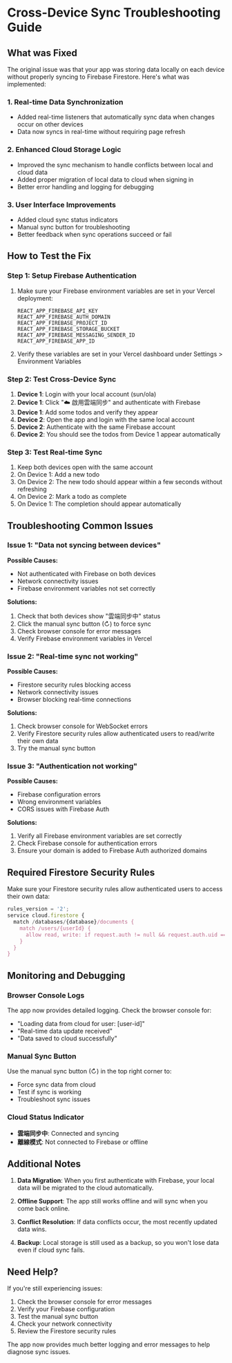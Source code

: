 # Cross-Device Sync Troubleshooting Guide

## What was Fixed

The original issue was that your app was storing data locally on each device without properly syncing to Firebase Firestore. Here's what was implemented:

### 1. Real-time Data Synchronization
- Added real-time listeners that automatically sync data when changes occur on other devices
- Data now syncs in real-time without requiring page refresh

### 2. Enhanced Cloud Storage Logic
- Improved the sync mechanism to handle conflicts between local and cloud data
- Added proper migration of local data to cloud when signing in
- Better error handling and logging for debugging

### 3. User Interface Improvements
- Added cloud sync status indicators
- Manual sync button for troubleshooting
- Better feedback when sync operations succeed or fail

## How to Test the Fix

### Step 1: Setup Firebase Authentication
1. Make sure your Firebase environment variables are set in your Vercel deployment:
   ```
   REACT_APP_FIREBASE_API_KEY
   REACT_APP_FIREBASE_AUTH_DOMAIN
   REACT_APP_FIREBASE_PROJECT_ID
   REACT_APP_FIREBASE_STORAGE_BUCKET
   REACT_APP_FIREBASE_MESSAGING_SENDER_ID
   REACT_APP_FIREBASE_APP_ID
   ```

2. Verify these variables are set in your Vercel dashboard under Settings > Environment Variables

### Step 2: Test Cross-Device Sync
1. **Device 1**: Login with your local account (sun/ola)
2. **Device 1**: Click "☁️ 啟用雲端同步" and authenticate with Firebase
3. **Device 1**: Add some todos and verify they appear
4. **Device 2**: Open the app and login with the same local account
5. **Device 2**: Authenticate with the same Firebase account
6. **Device 2**: You should see the todos from Device 1 appear automatically

### Step 3: Test Real-time Sync
1. Keep both devices open with the same account
2. On Device 1: Add a new todo
3. On Device 2: The new todo should appear within a few seconds without refreshing
4. On Device 2: Mark a todo as complete
5. On Device 1: The completion should appear automatically

## Troubleshooting Common Issues

### Issue 1: "Data not syncing between devices"
**Possible Causes:**
- Not authenticated with Firebase on both devices
- Network connectivity issues
- Firebase environment variables not set correctly

**Solutions:**
1. Check that both devices show "雲端同步中" status
2. Click the manual sync button (↻) to force sync
3. Check browser console for error messages
4. Verify Firebase environment variables in Vercel

### Issue 2: "Real-time sync not working"
**Possible Causes:**
- Firestore security rules blocking access
- Network connectivity issues
- Browser blocking real-time connections

**Solutions:**
1. Check browser console for WebSocket errors
2. Verify Firestore security rules allow authenticated users to read/write their own data
3. Try the manual sync button

### Issue 3: "Authentication not working"
**Possible Causes:**
- Firebase configuration errors
- Wrong environment variables
- CORS issues with Firebase Auth

**Solutions:**
1. Verify all Firebase environment variables are set correctly
2. Check Firebase console for authentication errors
3. Ensure your domain is added to Firebase Auth authorized domains

## Required Firestore Security Rules

Make sure your Firestore security rules allow authenticated users to access their own data:

```javascript
rules_version = '2';
service cloud.firestore {
  match /databases/{database}/documents {
    match /users/{userId} {
      allow read, write: if request.auth != null && request.auth.uid == userId;
    }
  }
}
```

## Monitoring and Debugging

### Browser Console Logs
The app now provides detailed logging. Check the browser console for:
- "Loading data from cloud for user: [user-id]"
- "Real-time data update received"
- "Data saved to cloud successfully"

### Manual Sync Button
Use the manual sync button (↻) in the top right corner to:
- Force sync data from cloud
- Test if sync is working
- Troubleshoot sync issues

### Cloud Status Indicator
- **雲端同步中**: Connected and syncing
- **離線模式**: Not connected to Firebase or offline

## Additional Notes

1. **Data Migration**: When you first authenticate with Firebase, your local data will be migrated to the cloud automatically.

2. **Offline Support**: The app still works offline and will sync when you come back online.

3. **Conflict Resolution**: If data conflicts occur, the most recently updated data wins.

4. **Backup**: Local storage is still used as a backup, so you won't lose data even if cloud sync fails.

## Need Help?

If you're still experiencing issues:
1. Check the browser console for error messages
2. Verify your Firebase configuration
3. Test the manual sync button
4. Check your network connectivity
5. Review the Firestore security rules

The app now provides much better logging and error messages to help diagnose sync issues. 